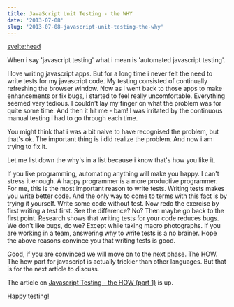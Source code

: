 ```yaml
---
title: JavaScript Unit Testing - the WHY
date: '2013-07-08'
slug: '2013-07-08-javascript-unit-testing-the-why'
---
```


<svelte:head>
<title>JavaScript Unit Testing - the WHY</title>
</svelte:head>

When i say 'javascript testing' what i mean is 'automated javascript testing'.

I love writing javascript apps. But for a long time i never felt the need to write tests for my javascript code. My testing consisted of continually refreshing the browser window. Now as i went back to those apps to make enhancements or fix bugs, i started to feel really uncomfortable. Everything seemed very tedious. I couldn't lay my finger on what the problem was for quite some time. And then it hit me - bam! I was irritated by the continuous manual testing i had to go through each time.

You might think that i was a bit naive to have recognised the problem, but that's ok. The important thing is i did realize the problem. And now i am trying to fix it.

Let me list down the why's in a list because i know that's how you like it.

If you like programming, automating anything will make you happy. I can't stress it enough. A happy programmer is a more productive programmer. For me, this is the most important reason to write tests.
Writing tests makes you write better code. And the only way to come to terms with this fact is by trying it yourself. Write some code without test. Now redo the exercise by first writing a test first. See the difference? No? Then maybe go back to the first point.
Research shows that writing tests for your code reduces bugs. We don't like bugs, do we? Except while taking macro photographs.
If you are working in a team, answering why to write tests is a no brainer.
Hope the above reasons convince you that writing tests is good.

Good, if you are convinced we will move on to the next phase. The HOW. The how part for javascript is actually trickier than other languages. But that is for the next article to discuss.

The article on [Javascript Testing - the HOW (part 1)](http://unstack.in/2013/07/09/javascript-unit-testing-the-how-part-I/) is up.

Happy testing!
